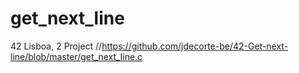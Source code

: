 # get_next_line
42 Lisboa, 2 Project
//https://github.com/jdecorte-be/42-Get-next-line/blob/master/get_next_line.c
